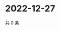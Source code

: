 # 2022-12-27

共 0 条

<!-- BEGIN WEIBO -->
<!-- 最后更新时间 Tue Dec 27 2022 20:24:53 GMT+0800 (China Standard Time) -->

<!-- END WEIBO -->
